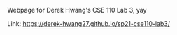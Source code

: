Webpage for Derek Hwang's CSE 110 Lab 3, yay

Link: https://derek-hwang27.github.io/sp21-cse110-lab3/